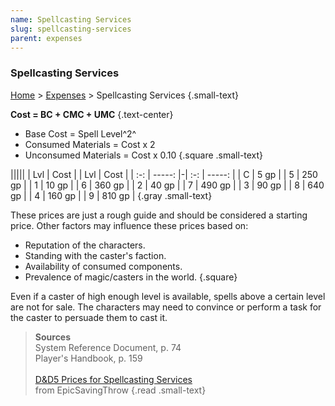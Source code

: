 ```yaml
---
name: Spellcasting Services
slug: spellcasting-services
parent: expenses
---
```

### Spellcasting Services
[Home](dm-operations-center) > [Expenses](expenses-menu) > Spellcasting Services {.small-text}

**Cost = BC + CMC + UMC** {.text-center}
- Base Cost = Spell Level^2^
- Consumed Materials = Cost x 2 
- Unconsumed Materials = Cost x 0.10
{.square .small-text}

|||||
| Lvl | Cost   | | Lvl | Cost   |
| :-: | -----: |-| :-: | -----: |
|  C  |   5 gp | |  5  | 250 gp |
|  1  |  10 gp | |  6  | 360 gp  |
|  2  |  40 gp | |  7  | 490 gp  |
|  3  |  90 gp | |  8  | 640 gp  |
|  4  | 160 gp | |  9  | 810 gp  |
{.gray .small-text}

These prices are just a rough guide and should be considered a starting price. Other factors may influence these prices based on:
- Reputation of the characters.
- Standing with the caster's faction.
- Availability of consumed components.
- Prevalence of magic/casters in the world.
{.square}

Even if a caster of high enough level is available, spells above a certain level are not for sale. The characters may need to convince or perform a task for the caster to persuade them to cast it.

> **Sources** <br/>
> System Reference Document, p. 74<br/>
> Player's Handbook, p. 159<br/><br/>
> [D&D5 Prices for Spellcasting Services](http://epicsavingthrow.com/dd5e-prices-for-spellcasting-services/)<br/> from EpicSavingThrow
{.read .small-text}